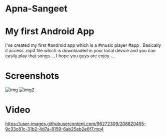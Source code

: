 # Apna-Sangeet
# My first Android App
I've created my first #android app which is a #music player #app . Basically it access .mp3 file which is downloaded in your local device and you can easily play that songs ...
I hope you guys are enjoy ....

# Screenshots
![img](https://user-images.githubusercontent.com/96272309/208820395-ec076e6a-6eca-4ec5-a08b-7201c5c10784.jpg)
![img2](https://user-images.githubusercontent.com/96272309/208820442-6e5df2ad-05ca-4a77-a3be-6bdea426f810.jpg)

# Video
https://user-images.githubusercontent.com/96272309/208820455-9c33c81c-31b2-4d7a-8159-6ab25eb2e6f7.mp4

